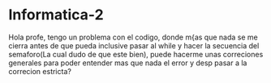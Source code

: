 # Informatica-2
Hola profe, tengo un problema con el codigo, donde m{as que nada se me cierra antes de que pueda inclusive pasar al while
y hacer la secuencia del semaforo(La cual dudo de que este bien), puede hacerme unas correciones generales para poder entender
mas que nada el error y desp pasar a la correcion estricta?
